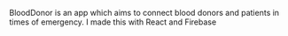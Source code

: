 BloodDonor is an app which aims to connect blood donors and patients in times of emergency. I made this with React and Firebase
